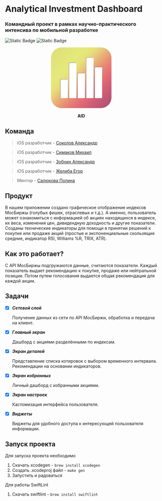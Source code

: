 # Analytical Investment Dashboard
### Командный проект в рамках научно-практического интенсива по мобильной разработке

![Static Badge](https://img.shields.io/badge/Swift-5.10-orange) ![Static Badge](https://img.shields.io/badge/iOS-17.0-blue)

<p align="center">
  <img src="AID\Application\Assets.xcassets\AppIcon.appiconset\AIDlogo.png"  width="200" />
</p>

<p align="center">
  <strong> AID  </strong> 
</p>

<h2> Команда </h2>

> iOS разработчик - [Соколов Александр](https://github.com/SoKoL-ll)
 
> iOS разработчик - [Симаков Михаил](https://github.com/MishkaSimakov)
 
> iOS разработчик - [Зобнин Александр](https://github.com/FiX1iN1iT)

> iOS разработчик - [Желиба Егор](https://github.com/JessiePinkMann)

> Ментор - [Салюкова Полина](https://github.com/ViceHeidy)

<h2> Продукт </h2>

<p>
В нашем приложении создано графическое отображение индексов МосБиржы (голубых фишек, отраслевых и т.д.). А именно, пользователь может ознакомиться с информацией об акциях находящихся в индексе, их веса, изменения цен, дивидендную доходность и другие показатели. Созданы технические индикаторы для помощи в принятии решений к покупке или продаже акций (простые и экспоненциальные скользящие средние, индикатор RSI, Williams %R, TRIX, ATR).
</p>

<h2> Как это работает? </h2>

<p>
С API МосБиржы подгружаются данные, считаются показатели. Каждый показатель выдает рекомендацию к покупке, продаже или нейтральной позиции. Потом путем голосования выдается общая рекомендация для каждой акции.
</p>

<h2> Задачи </h2>

+ [x]  ***Сетевой слой***
  
   Получение данных из сети по API МосБиржи, обработка и передача на клиент.

+ [x] ***Главный экран*** 
  
  Дашборд с акциями разделёнными по индексам.

+ [x] ***Экран деталей*** 
  
  Представление списка котировок с выбором временного интервала. Рекомендации на основании индикаторов.

+ [x] ***Экран избранных*** 
  
  Личный дашборд с избранными акциями.

+ [x] ***Экран настроек*** 
  
  Кастомизация интерфейса пользователя.

+ [x] ***Виджеты***
  
  Виджеты для удобного доступа к интересующей пользователя информации.

<h2> Запуск проекта </h2>

Для запуска проекта необходимо
1) Скачать xcodegen - ```brew install xcodegen```
2) Создать .xcodeproj файл - ```make gen```
3) Запустить и радоваться

Для работы SwiftLint
1) Скачать swiftlint - ```brew install swiftlint```
